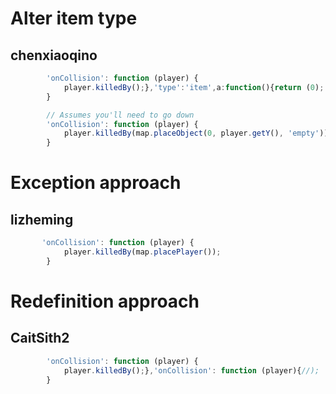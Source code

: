 # Alter item type

## chenxiaoqino

```javascript
        'onCollision': function (player) {
            player.killedBy();},'type':'item',a:function(){return (0);
        }
```

```javascript
        // Assumes you'll need to go down
        'onCollision': function (player) {
            player.killedBy(map.placeObject(0, player.getY(), 'empty'));
        }
```

# Exception approach

## lizheming
```javascript
       'onCollision': function (player) {
            player.killedBy(map.placePlayer());
        }
```

# Redefinition approach

## CaitSith2
```javascript
        'onCollision': function (player) {
            player.killedBy();},'onCollision': function (player){//);
        }
```

